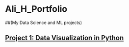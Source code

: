 # **Ali_H_Portfolio**
##(My Data Science and ML projects)

## [**Project 1: Data Visualization in Python**](https://github.com/hajnayeb/Python-Visualization)
